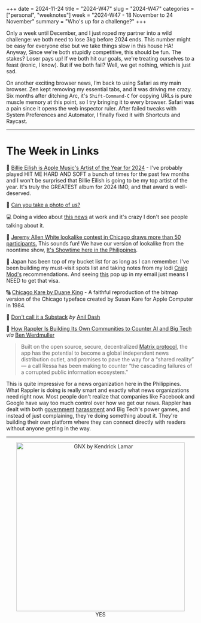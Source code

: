 +++
date = 2024-11-24
title = "2024-W47"
slug = "2024-W47"
categories = ["personal", "weeknotes"]
week = "2024-W47 - 18 November to 24 November"
summary = "Who's up for a challenge?"
+++

Only a week until December, and I just roped my partner into a wild challenge: we both need to lose 3kg before 2024 ends. This number might be easy for everyone else but we take things slow in this house HA! Anyway, Since we're both stupidly competitive, this should be fun. The stakes? Loser pays up! If we both hit our goals, we're treating ourselves to a feast (ironic, I know). But if we both fail? Well, we get nothing, which is just sad.

On another exciting browser news, I’m back to using Safari as my main browser. Zen kept removing my essential tabs, and it was driving me crazy. Six months after ditching Arc, it's `Shift-Command-C` for copying URLs is pure muscle memory at this point, so I try bringing it to every browser. Safari was a pain since it opens the web inspector ruler. After failed tweaks with System Preferences and Automator, I finally fixed it with Shortcuts and Raycast.

---

# The Week in Links

🎵 [Billie Eilish is Apple Music's Artist of the Year for 2024](https://www.apple.com/newsroom/2024/11/billie-eilish-is-apple-musics-artist-of-the-year-for-2024/) - I've probably played HIT ME HARD AND SOFT a bunch of times for the past few months and I won't be surprised that Billie Eilish is going to be my top artist of the year. It's truly the GREATEST album for 2024 IMO, and that award is well-deserved.

📸 [Can you take a photo of us?](https://www.youtube.com/watch?v=SOKSqLOKaEU)

💻 Doing a video about [this news](https://www.bleepingcomputer.com/news/security/atandt-verizon-reportedly-hacked-to-target-us-govt-wiretapping-platform/) at work and it's crazy I don't see people talking about it.

🐻  [Jeremy Allen White lookalike contest in Chicago draws more than 50 participants.](https://chicago.suntimes.com/entertainment-and-culture/2024/11/16/glenview-therapist-wins-jeremy-allen-white-lookalike-contest-in-chicago) This sounds fun! We have our version of lookalike from the noontime show, [It's Showtime here in the Philippines](https://www.youtube.com/results?search_query=showtime+lookalike).

🎷 Japan has been top of my bucket list for as long as I can remember. I've been building my must-visit spots list and taking notes from my lodi [Craig Mod's](https://craigmod.com/) recommendations. And seeing [this](https://dirt.fyi/article/2024/11/louder-in-japan) pop up in my email just means I NEED to get that visa.

🔠 [Chicago Kare by Duane King](https://chicagokare.xyz/) - A faithful reproduction of the bitmap version of the Chicago typeface created by Susan Kare for Apple Computer in 1984.

📜 [Don't call it a Substack](https://www.anildash.com/2024/11/19/dont-call-it-a-substack/) *by* [Anil Dash](https://www.anildash.com/)

📰 [How Rappler Is Building Its Own Communities to Counter AI and Big Tech](https://gijn.org/stories/rappler-building-communities-counter-ai-big-tech/) *via* [Ben Werdmuller](https://werd.io/view/673df45973bd04a0ed05b852)
> Built on the open source, secure, decentralized [Matrix protocol](https://matrix.org/about/), the app has the potential to become a global independent news distribution outlet, and promises to pave the way for a “shared reality” — a call Ressa has been making to counter “the cascading failures of a corrupted public information ecosystem.”

This is quite impressive for a news organization here in the Philippines. What Rappler is doing is really smart and exactly what news organizations need right now. Most people don't realize that companies like Facebook and Google have way too much control over how we get our news. Rappler has dealt with both [government](https://www.nytimes.com/2020/06/14/business/maria-ressa-verdict-philippines-rappler.htm) [harassment](https://www.rappler.com/newsbreak/in-depth/why-rappler-won-case-duterte-time-sec-shutdown-order/) and Big Tech's power games, and instead of just complaining, they're doing something about it. They're building their own platform where they can connect directly with readers without anyone getting in the way.

---

<div align="center">
   <a href="https://album.link/krabfwk47"><img src="/weeknotes/2024-W47/gnx-kendrick-lamar.jpg" alt="GNX by Kendrick Lamar" width="450">
</a>
<figcaption>YES</figcaption>
</figure>
</div>